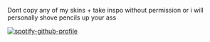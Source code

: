 Dont copy any of my skins + take inspo without permission or i will personally shove pencils up your ass

[![spotify-github-profile](https://spotify-github-profile.kittinanx.com/api/view?uid=31ag3zycpheqqa6ligeltorav3q4&cover_image=true&theme=default&show_offline=true&background_color=87605c&interchange=true&bar_color=e37554&bar_color_cover=false)](https://spotify-github-profile.kittinanx.com/api/view?uid=31ag3zycpheqqa6ligeltorav3q4&redirect=true)
